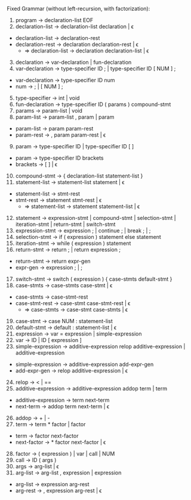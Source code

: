 Fixed Grammar (without left-recursion, with factorization):
1. program -> declaration-list EOF
2. declaration-list -> declaration-list declaration | ϵ
  * declaration-list -> declaration-rest
  * declaration-rest -> declaration declaration-rest | ϵ
    * => declaration-list -> declaration declaration-list | ϵ
3. declaration -> var-declaration | fun-declaration
4. var-declaration -> type-specifier ID ; | type-specifier ID [ NUM ] ;
  * var-declaration -> type-specifier ID num
  * num -> ; | [ NUM ] ;	
5. type-specifier -> int | void
6. fun-declaration -> type-specifier ID ( params ) compound-stmt
7. params -> param-list | void
8. param-list -> param-list , param | param
  * param-list -> param param-rest
  * param-rest -> , param param-rest | ϵ
9. param -> type-specifier ID | type-specifier ID [ ]
  * param -> type-specifier ID brackets
  * brackets -> [ ] | ϵ
10. compound-stmt -> { declaration-list statement-list }
11. statement-list -> statement-list statement | ϵ
  * statement-list -> stmt-rest
  * stmt-rest -> statement stmt-rest | ϵ
    * => statement-list -> statement statement-list | ϵ
12. statement -> expression-stmt | compound-stmt | selection-stmt | iteration-stmt |
return-stmt | switch-stmt
13. expression-stmt -> expression ; | continue ; | break ; | ;
14. selection-stmt -> if ( expression ) statement else statement
15. iteration-stmt -> while ( expression ) statement
16. return-stmt -> return ; | return expression ;
  * return-stmt -> return expr-gen
  * expr-gen -> expression ; | ;
17. switch-stmt -> switch ( expression ) { case-stmts default-stmt }
18. case-stmts -> case-stmts case-stmt | ϵ
  * case-stmts -> case-stmt-rest
  * case-stmt-rest -> case-stmt case-stmt-rest | ϵ
    * => case-stmts -> case-stmt case-stmts | ϵ
19. case-stmt -> case NUM : statement-list
20. default-stmt -> default : statement-list | ϵ
21. expression -> var = expression | simple-expression
22. var -> ID | ID [ expression ]
23. simple-expression -> additive-expression relop additive-expression | additive-expression
  * simple-expression -> additive-expression add-expr-gen
  * add-expr-gen -> relop additive-expression | ϵ
24. relop -> < | ==
25. additive-expression -> additive-expression addop term | term
  * additive-expression -> term next-term
  * next-term -> addop term next-term | ϵ
26. addop -> + | -
27. term -> term * factor | factor
  * term -> factor next-factor
  * next-factor -> * factor next-factor | ϵ
28. factor -> ( expression ) | var | call | NUM
29. call -> ID ( args )
30. args -> arg-list | ϵ
31. arg-list -> arg-list , expression | expression
  * arg-list -> expression arg-rest
  * arg-rest -> , expression arg-rest | ϵ
